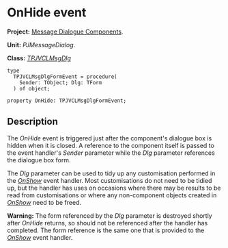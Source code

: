 <a href='Hidden comment: 
$Rev$
$Date$
'></a>

# OnHide event #

**Project:** [Message Dialogue Components](MessageDialogComponents.md).

**Unit:** _PJMessageDialog_.

**Class:** _[TPJVCLMsgDlg](TPJVCLMsgDlg.md)_

```
type
  TPJVCLMsgDlgFormEvent = procedure(
    Sender: TObject; Dlg: TForm
  ) of object;

property OnHide: TPJVCLMsgDlgFormEvent;
```

## Description ##

The _OnHide_ event is triggered just after the component's dialogue box is hidden when it is closed. A reference to the component itself is passed to the event handler's _Sender_ parameter while the _Dlg_ parameter references the dialogue box form.

The _Dlg_ parameter can be used to tidy up any customisation performed in the _[OnShow](TPJVCLMsgDlgOnShow.md)_ event handler. Most customisations do not need to be tidied up, but the handler has uses on occasions where there may be results to be read from customisations or where any non-component objects created in _[OnShow](TPJVCLMsgDlgOnShow.md)_ need to be freed.

**Warning:** The form referenced by the _Dlg_ parameter is destroyed shortly after _OnHide_ returns, so should not be referenced after the handler has completed. The form reference is the same one that is provided to the _[OnShow](TPJVCLMsgDlgOnShow.md)_ event handler.